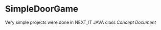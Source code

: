 # SimpleDoorGame
Very simple projects were done in NEXT_IT JAVA class
<i href = "
https://docs.google.com/document/d/1mVu4geSvW769c0mC1mnj0UwQG17CznIUrGoTZbzImkw/edit"> Concept Document <i>
